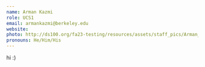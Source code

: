 ```yaml
---
name: Arman Kazmi
role: UCS1
email: armankazmi@berkeley.edu
website: 
photo: http://ds100.org/fa23-testing/resources/assets/staff_pics/Arman_Kazmi.png
pronouns: He/Him/His
---
```

hi :)
